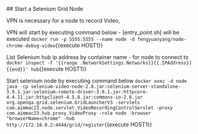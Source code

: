 ## Start a Selenium Grid Node

VPN is necessary for a node to record Video, 

VPN will start by executing command below - [entry_point.sh] will be executed
`docker run -p 5555:5555 --name node -d fengyuanyang/node-chrome-debug-video`{{execute HOST1}}

List Selenium hub ip address by container name - for node to connect to
`docker inspect -f '{{range .NetworkSettings.Networks}}{{.IPAddress}}{{end}}' hub`{{execute HOST1}}

Start selenium node by executing command below
`docker exec -d node java -cp selenium-video-node-2.8.jar:selenium-server-standalone-3.9.1.jar:selenium-remote-driver-3.9.1.jar:httpcore-4.4.11.jar:httpclient-4.5.8.jar:commons-io-2.6.jar org.openqa.grid.selenium.GridLauncherV3 -servlets com.aimmac23.node.servlet.VideoRecordingControlServlet -proxy com.aimmac23.hub.proxy.VideoProxy -role node -browser "browserName=chrome" -hub http://172.18.0.2:4444/grid/register`{{execute HOST1}}